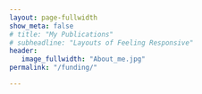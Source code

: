 ```yaml
---
layout: page-fullwidth
show_meta: false
# title: "My Publications"
# subheadline: "Layouts of Feeling Responsive"
header:
   image_fullwidth: "About_me.jpg"
permalink: "/funding/"

---
```

<!-- https://raw.githubusercontent.com/wenjunchen29/web/ca227c12e296d8d1493b3843cd8d55ba830add7f/images/logo.png -->

<img class="main-image" src="{{ site.url }}{{ site.baseurl }}/images/funding.png" alt="">


<!-- 'https://raw.githubusercontent.com/wenjunchen29/web/main/images/funding.png' -->


